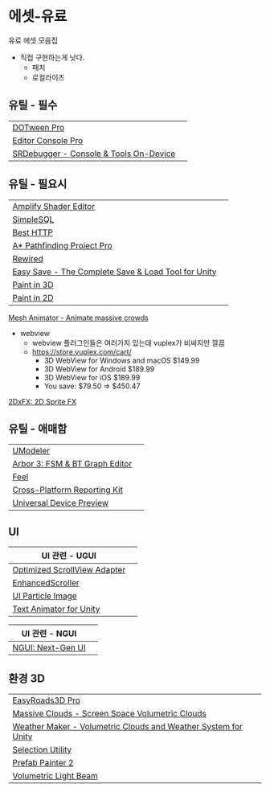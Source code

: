 # 에셋-유료

유료 에셋 모음집

- 직접 구현하는게 낫다.
  - 패치
  - 로컬라이즈


## 유틸 - 필수

|                                                                                                                                    |     |
| ---------------------------------------------------------------------------------------------------------------------------------- | --- |
| [DOTween Pro](https://assetstore.unity.com/packages/tools/visual-scripting/dotween-pro-32416)                                      |     |
| [Editor Console Pro](https://assetstore.unity.com/packages/tools/utilities/editor-console-pro-11889)                               |     |
| [SRDebugger - Console & Tools On-Device](https://assetstore.unity.com/packages/tools/gui/srdebugger-console-tools-on-device-27688) |     |


## 유틸 - 필요시

|                                                                                                                                                                     |     |
| ------------------------------------------------------------------------------------------------------------------------------------------------------------------- | --- |
| [Amplify Shader Editor](https://assetstore.unity.com/packages/tools/visual-scripting/amplify-shader-editor-68570)                                                   |     |
| [SimpleSQL](https://assetstore.unity.com/packages/tools/integration/simplesql-3845)                                                                                 |     |
| [Best HTTP](https://assetstore.unity.com/publishers/4137)                                                                                                           |     |
| [A* Pathfinding Project Pro](https://assetstore.unity.com/packages/tools/behavior-ai/a-pathfinding-project-pro-87744)                                               |     |
| [Rewired](https://assetstore.unity.com/packages/tools/utilities/rewired-21676)                                                                                      |     |
| [Easy Save - The Complete Save & Load Tool for Unity](https://assetstore.unity.com/packages/tools/utilities/easy-save-the-complete-save-data-serializer-system-768) |     |
| [Paint in 3D](https://assetstore.unity.com/packages/tools/painting/paint-in-3d-26286)                                                                               |     |
| [Paint in 2D](https://assetstore.unity.com/packages/tools/painting/paint-in-2d-270105)                                                                              |     |


[Mesh Animator - Animate massive crowds](https://assetstore.unity.com/packages/tools/animation/mesh-animator-animate-massive-crowds-26009)

- webview
  - webview 플러그인들은 여러가지 있는데 vuplex가 비싸지만 깔끔
  - https://store.vuplex.com/cart/
    - 3D WebView for Windows and macOS $149.99
    - 3D WebView for Android $189.99
    - 3D WebView for iOS $189.99
    - You save: $79.50 => $450.47


[2DxFX: 2D Sprite FX](https://assetstore.unity.com/packages/tools/sprite-management/2dxfx-2d-sprite-fx-42566)


## 유틸 - 애매함

|                                                                                                                                   |     |
| --------------------------------------------------------------------------------------------------------------------------------- | --- |
| [UModeler](https://assetstore.unity.com/packages/tools/modeling/umodeler-80868)                                                   |     |
| [Arbor 3: FSM & BT Graph Editor](https://assetstore.unity.com/packages/tools/visual-scripting/arbor-3-fsm-bt-graph-editor-112239) |     |
| [Feel](https://assetstore.unity.com/packages/tools/particles-effects/feel-183370)                                                 |     |
| [Cross-Platform Reporting Kit](https://assetstore.unity.com/packages/tools/integration/cross-platform-reporting-kit-221269)       |     |
| [Universal Device Preview](https://assetstore.unity.com/packages/tools/utilities/universal-device-preview-82015)                  |     |


## UI

| UI 관련 - UGUI                                                                                                     |     |
| ------------------------------------------------------------------------------------------------------------------ | --- |
| [Optimized ScrollView Adapter](https://assetstore.unity.com/packages/tools/gui/optimized-scrollview-adapter-68436) |     |
| [EnhancedScroller](https://assetstore.unity.com/packages/tools/gui/enhancedscroller-36378)                         |     |
| [UI Particle Image](https://assetstore.unity.com/packages/tools/gui/ui-particle-image-235001)                      |     |
| [Text Animator for Unity](https://assetstore.unity.com/packages/tools/gui/text-animator-for-unity-254677)          |     |


| UI 관련 - NGUI                                                                             |     |
| ------------------------------------------------------------------------------------------ | --- |
| [NGUI: Next-Gen UI](https://assetstore.unity.com/packages/tools/gui/ngui-next-gen-ui-2413) |     |


## 환경 3D

|                                                                                                                                                                                                    |     |
| -------------------------------------------------------------------------------------------------------------------------------------------------------------------------------------------------- | --- |
| [EasyRoads3D Pro](https://assetstore.unity.com/packages/tools/terrain/easyroads3d-pro-v3-469)                                                                                                      |     |
| [Massive Clouds - Screen Space Volumetric Clouds](https://assetstore.unity.com/packages/vfx/shaders/fullscreen-camera-effects/massive-clouds-screen-space-volumetric-clouds-131898)                |     |
| [Weather Maker - Volumetric Clouds and Weather System for Unity](https://assetstore.unity.com/packages/tools/particles-effects/weather-maker-volumetric-clouds-and-weather-system-for-unity-60955) |     |
| [Selection Utility](https://assetstore.unity.com/packages/tools/utilities/selection-utility-179537)                                                                                                |
| [Prefab Painter 2](https://assetstore.unity.com/packages/tools/painting/prefab-painter-2-61331)                                                                                                    |
| [Volumetric Light Beam](https://assetstore.unity.com/packages/vfx/shaders/volumetric-light-beam-99888?locale=ko-KR)                                                                                |     |
